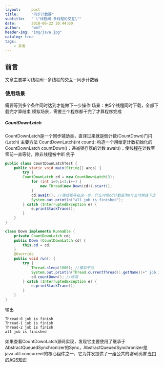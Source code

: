```yaml
---
layout:     post
title:      "同步计数器"
subtitle:   " \"线程阀-多线程的交互\""
date:       2018-06-22 20:44:00
author:     "wmf"
header-img: "img/java.jpg"
catalog: true
tags:
    - 并发
---
```

## 前言
文章主要学习线程阀--多线程的交互--同步计数器
### 使用场景
需要等到多个条件同时达到才能做下一步操作
场景：由5个线程同时下载，全部下载完才算结束
模拟场景，需要三个程序都干完了才算程序完成
##### CountDownLatch
CountDownLatch是一个同步辅助类，直译过来就是倒计数(CountDown)门闩(Latch)
主要方法
CountDownLatch(int count): 构造一个用给定计数初始化的CountDownLatch
countDown()：递减锁存器的计数
await()：使线程在计数至零前一直等待，除非线程被中断
例子
```java
public class CountDownLatchTest {
    public static void main(String[] args) {
        try {
        CountDownLatch cd = new CountDownLatch(3);
            for (int i=0;i<3;i++) {
                new Thread(new Down(cd)).start();
            }
            cd.await(); //使线程等在这一步，什么时候cd计数变为0什么时候往下走
            System.out.println("all job is finished");
        } catch (InterruptedException e) {
            e.printStackTrace();
        }
    }
}

class Down implements Runnable {
    private CountDownLatch cd;
    public Down (CountDownLatch cd) {
        this.cd = cd;
    }
    @Override
    public void run() {
        try {
            Thread.sleep(1000); //模拟干活
            System.out.println(Thread.currentThread().getName()+" job is finish");
            cd.countDown(); //递减
        } catch (InterruptedException e) {
            e.printStackTrace();
        }
    }
}
```
输出
```
Thread-0 job is finish
Thread-1 job is finish
Thread-2 job is finish
all job is finished
```
如果查看CountDownLatch源码实现，发现它主要使用了继承于AbstractQueuedSynchronizer的Sync，AbstractQueuedSynchronizer是java.util.concurrent的核心组件之一，它为并发提供了一组公共的*基础设置*
<a href="http://www.baidu.com">专门的AQS知识</a>




